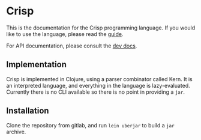 # Crisp

This is the documentation for the Crisp programming language. If you would like
to use the language, please read the [guide](guide/).

For API documentation, please consult the [dev docs](dev/).

## Implementation

Crisp is implemented in Clojure, using a parser combinator called Kern. It is an
interpreted language, and everything in the language is lazy-evaluated. Currently
there is no CLI available so there is no point in providing a `jar`. 

## Installation

Clone the repository from gitlab, and run `lein uberjar` to build a `jar` archive.
